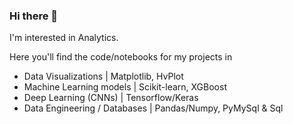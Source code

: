 ### Hi there 👋

I'm interested in Analytics. 

Here you'll find the code/notebooks for my projects in
 - Data Visualizations | Matplotlib, HvPlot
 - Machine Learning models | Scikit-learn, XGBoost
 - Deep Learning (CNNs) | Tensorflow/Keras
 - Data Engineering / Databases | Pandas/Numpy, PyMySql & Sql
